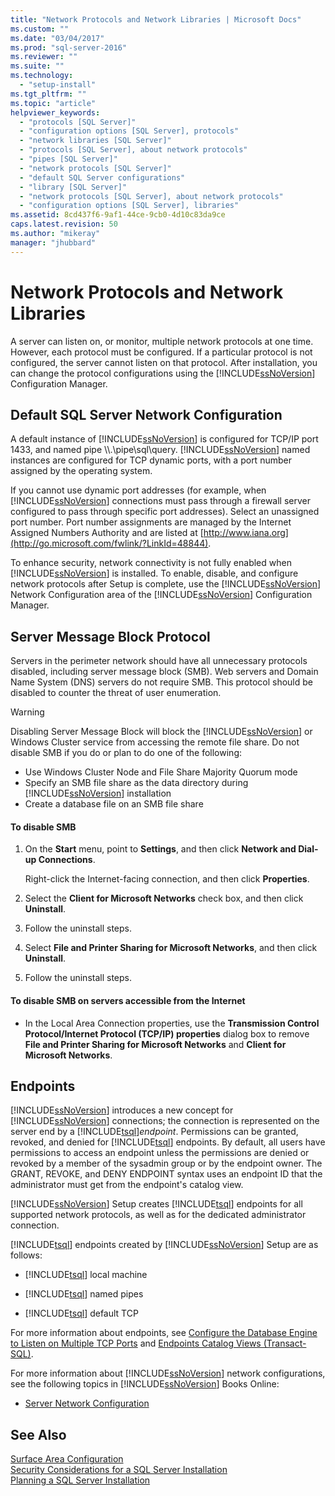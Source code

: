 ```yaml
---
title: "Network Protocols and Network Libraries | Microsoft Docs"
ms.custom: ""
ms.date: "03/04/2017"
ms.prod: "sql-server-2016"
ms.reviewer: ""
ms.suite: ""
ms.technology: 
  - "setup-install"
ms.tgt_pltfrm: ""
ms.topic: "article"
helpviewer_keywords: 
  - "protocols [SQL Server]"
  - "configuration options [SQL Server], protocols"
  - "network libraries [SQL Server]"
  - "protocols [SQL Server], about network protocols"
  - "pipes [SQL Server]"
  - "network protocols [SQL Server]"
  - "default SQL Server configurations"
  - "library [SQL Server]"
  - "network protocols [SQL Server], about network protocols"
  - "configuration options [SQL Server], libraries"
ms.assetid: 8cd437f6-9af1-44ce-9cb0-4d10c83da9ce
caps.latest.revision: 50
ms.author: "mikeray"
manager: "jhubbard"
---
```

# Network Protocols and Network Libraries
  A server can listen on, or monitor, multiple network protocols at one time. However, each protocol must be configured. If a particular protocol is not configured, the server cannot listen on that protocol. After installation, you can change the protocol configurations using the [!INCLUDE[ssNoVersion](../../a9notintoc/includes/ssnoversion-md.md)] Configuration Manager.  
  
## Default SQL Server Network Configuration  
 A default instance of [!INCLUDE[ssNoVersion](../../a9notintoc/includes/ssnoversion-md.md)] is configured for TCP/IP port 1433, and named pipe \\\\.\pipe\sql\query. [!INCLUDE[ssNoVersion](../../a9notintoc/includes/ssnoversion-md.md)] named instances are configured for TCP dynamic ports, with a port number assigned by the operating system.  
  
 If you cannot use dynamic port addresses (for example, when [!INCLUDE[ssNoVersion](../../a9notintoc/includes/ssnoversion-md.md)] connections must pass through a firewall server configured to pass through specific port addresses). Select an unassigned port number. Port number assignments are managed by the Internet Assigned Numbers Authority and are listed at [http://www.iana.org](http://go.microsoft.com/fwlink/?LinkId=48844).  
  
 To enhance security, network connectivity is not fully enabled when [!INCLUDE[ssNoVersion](../../a9notintoc/includes/ssnoversion-md.md)] is installed. To enable, disable, and configure network protocols after Setup is complete, use the [!INCLUDE[ssNoVersion](../../a9notintoc/includes/ssnoversion-md.md)] Network Configuration area of the [!INCLUDE[ssNoVersion](../../a9notintoc/includes/ssnoversion-md.md)] Configuration Manager.  
  
## Server Message Block Protocol  
 Servers in the perimeter network should have all unnecessary protocols disabled, including server message block (SMB). Web servers and Domain Name System (DNS) servers do not require SMB. This protocol should be disabled to counter the threat of user enumeration.  
  
> [!WARNING]  
>  Disabling Server Message Block will block the [!INCLUDE[ssNoVersion](../../a9notintoc/includes/ssnoversion-md.md)] or Windows Cluster service from accessing the remote file share. Do not disable SMB if you do or plan to do one of the following:  
>   
>  -   Use Windows Cluster Node and File Share Majority Quorum mode  
> -   Specify an SMB file share as the data directory during [!INCLUDE[ssNoVersion](../../a9notintoc/includes/ssnoversion-md.md)] installation  
> -   Create a database file on an SMB file share  
  
#### To disable SMB  
  
1.  On the **Start** menu, point to **Settings**, and then click **Network and Dial-up Connections**.  
  
     Right-click the Internet-facing connection, and then click **Properties**.  
  
2.  Select the **Client for Microsoft Networks** check box, and then click **Uninstall**.  
  
3.  Follow the uninstall steps.  
  
4.  Select **File and Printer Sharing for Microsoft Networks**, and then click **Uninstall**.  
  
5.  Follow the uninstall steps.  
  
#### To disable SMB on servers accessible from the Internet  
  
-   In the Local Area Connection properties, use the **Transmission Control Protocol/Internet Protocol (TCP/IP) properties** dialog box to remove **File and Printer Sharing for Microsoft Networks** and **Client for Microsoft Networks**.  
  
## Endpoints  
 [!INCLUDE[ssNoVersion](../../a9notintoc/includes/ssnoversion-md.md)] introduces a new concept for [!INCLUDE[ssNoVersion](../../a9notintoc/includes/ssnoversion-md.md)] connections; the connection is represented on the server end by a [!INCLUDE[tsql](../../a9notintoc/includes/tsql-md.md)]*endpoint*. Permissions can be granted, revoked, and denied for [!INCLUDE[tsql](../../a9notintoc/includes/tsql-md.md)] endpoints. By default, all users have permissions to access an endpoint unless the permissions are denied or revoked by a member of the sysadmin group or by the endpoint owner. The GRANT, REVOKE, and DENY ENDPOINT syntax uses an endpoint ID that the administrator must get from the endpoint's catalog view.  
  
 [!INCLUDE[ssNoVersion](../../a9notintoc/includes/ssnoversion-md.md)] Setup creates [!INCLUDE[tsql](../../a9notintoc/includes/tsql-md.md)] endpoints for all supported network protocols, as well as for the dedicated administrator connection.  
  
 [!INCLUDE[tsql](../../a9notintoc/includes/tsql-md.md)] endpoints created by [!INCLUDE[ssNoVersion](../../a9notintoc/includes/ssnoversion-md.md)] Setup are as follows:  
  
-   [!INCLUDE[tsql](../../a9notintoc/includes/tsql-md.md)] local machine  
  
-   [!INCLUDE[tsql](../../a9notintoc/includes/tsql-md.md)] named pipes  
  
-   [!INCLUDE[tsql](../../a9notintoc/includes/tsql-md.md)] default TCP  
  
 For more information about endpoints, see [Configure the Database Engine to Listen on Multiple TCP Ports](../../database-engine/configure/windows/configure-the-database-engine-to-listen-on-multiple-tcp-ports.md) and [Endpoints Catalog Views &#40;Transact-SQL&#41;](../../relational-databases/reference/system-catalog-views/endpoints-catalog-views-transact-sql.md).  
  
 For more information about [!INCLUDE[ssNoVersion](../../a9notintoc/includes/ssnoversion-md.md)] network configurations, see the following topics in [!INCLUDE[ssNoVersion](../../a9notintoc/includes/ssnoversion-md.md)] Books Online:  
  
-   [Server Network Configuration](../../database-engine/configure/windows/server-network-configuration.md)  
  
## See Also  
 [Surface Area Configuration](../../relational-databases/security/surface-area-configuration.md)   
 [Security Considerations for a SQL Server Installation](../../sql-server/install/security-considerations-for-a-sql-server-installation.md)   
 [Planning a SQL Server Installation](../../sql-server/install/planning-a-sql-server-installation.md)  
  
  